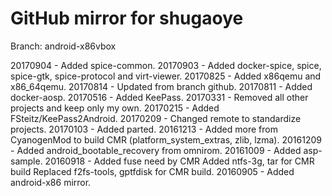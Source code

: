 # GitHub mirror for shugaoye
Branch: android-x86vbox

20170904 - Added spice-common.
20170903 - Added docker-spice, spice, spice-gtk, spice-protocol and virt-viewer.
20170825 - Added x86qemu and x86_64qemu.
20170814 - Updated from branch github.
20170811 - Added docker-aosp.
20170516 - Added KeePass.
20170331 - Removed all other projects and keep only my own.
20170215 - Added FSteitz/KeePass2Android.
20170209 - Changed remote to standardize projects.
20170103 - Added parted.
20161213 - Added more from CyanogenMod to build CMR (platform_system_extras, zlib, lzma).
20161209 - Added android_bootable_recovery from omnirom.
20161009 - Added asp-sample.
20160918 - Added fuse need by CMR
           Added ntfs-3g, tar for CMR build
           Replaced f2fs-tools, gptfdisk for CMR build.
20160905 - Added android-x86 mirror.
